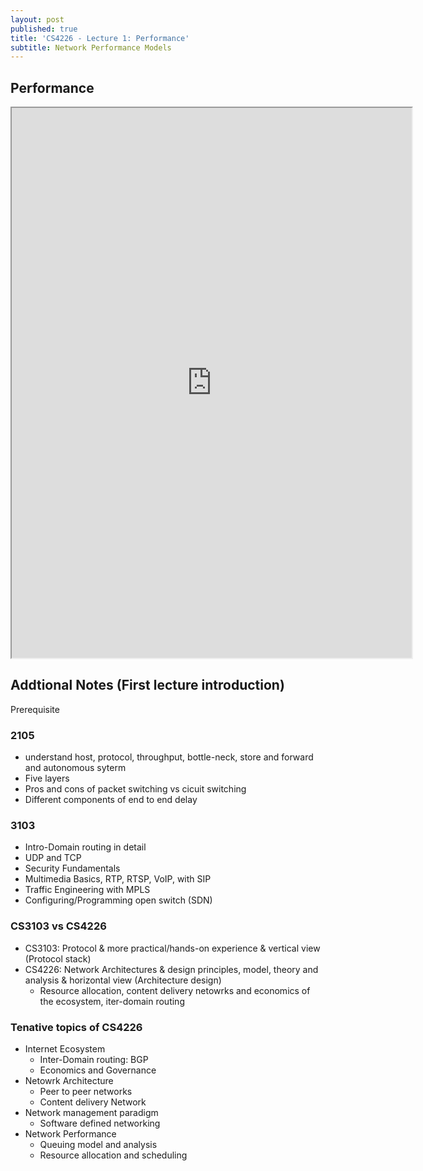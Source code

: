 ```yaml
---
layout: post
published: true
title: 'CS4226 - Lecture 1: Performance'
subtitle: Network Performance Models
---
```

## Performance
<iframe src="https://drive.google.com/file/d/1hZD620ZREU83nM7JIFZZdEi3BafGVRh1/preview" width="640" height="880" allow="autoplay"></iframe>


## Addtional Notes (First lecture introduction)
Prerequisite 

### 2105
- understand host, protocol, throughput, bottle-neck, store and forward and autonomous syterm
- Five layers
- Pros and cons of packet switching vs cicuit switching
- Different components of end to end delay

### 3103
- Intro-Domain routing in detail
- UDP and TCP
- Security Fundamentals
- Multimedia Basics, RTP, RTSP, VoIP, with SIP
- Traffic Engineering with MPLS
- Configuring/Programming open switch (SDN)

### CS3103 vs CS4226
- CS3103: Protocol & more practical/hands-on experience & vertical view (Protocol stack)
- CS4226: Network Architectures & design principles, model, theory and analysis & horizontal view (Architecture design)
	- Resource allocation, content delivery netowrks and economics of the ecosystem, iter-domain routing


### Tenative topics of CS4226
- Internet Ecosystem
	- Inter-Domain routing: BGP
	- Economics and Governance
- Netowrk Architecture
	- Peer to peer networks
    - Content delivery Network
- Network management paradigm
	- Software defined networking
- Network Performance
	- Queuing model and analysis
    - Resource allocation and scheduling